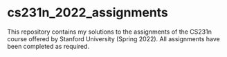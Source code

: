 # cs231n_2022_assignments
This repository contains my solutions to the assignments of the CS231n course offered by Stanford University (Spring 2022). All assignments have been completed as required.
